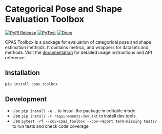 # Categorical Pose and Shape Evaluation Toolbox
[![PyPI Release](https://github.com/roym899/pose_and_shape_evaluation/actions/workflows/publish_release.yaml/badge.svg)](https://github.com/roym899/pose_and_shape_evaluation/actions/workflows/publish_release.yaml) [![PyTest](https://github.com/roym899/pose_and_shape_evaluation/actions/workflows/pytest.yaml/badge.svg)](https://github.com/roym899/pose_and_shape_evaluation/actions/workflows/pytest.yaml) [![Docs](https://github.com/roym899/pose_and_shape_evaluation/actions/workflows/build_docs.yaml/badge.svg)](https://github.com/roym899/pose_and_shape_evaluation/actions/workflows/build_docs.yaml)

CPAS Toolbox is a package for evaluation of categorical pose and shape estimation methods. It contains metrics, and wrappers for datasets and methods.
Visit the [documentation](https://roym899.github.io/pose_and_shape_evaluation/) for detailed usage instructions and API reference.


## Installation
```bash
pip install cpas_toolbox
```

## Development
- Use `pip install -e .` to install the package in editable mode
- Use `pip install -r requirements-dev.txt` to install dev tools
- Use `pytest -rf --cov=cpas_toolbox --cov-report term-missing tests/` to run tests and check code coverage

